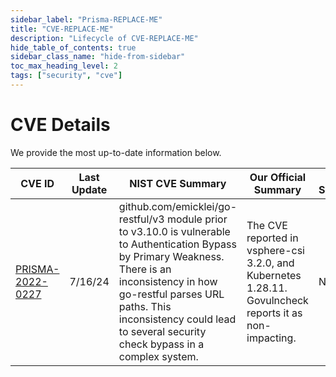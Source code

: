 ```yaml
---
sidebar_label: "Prisma-REPLACE-ME"
title: "CVE-REPLACE-ME"
description: "Lifecycle of CVE-REPLACE-ME"
hide_table_of_contents: true
sidebar_class_name: "hide-from-sidebar"
toc_max_heading_level: 2
tags: ["security", "cve"]
---
```


# CVE Details

We provide the most up-to-date information below.

| CVE ID                                                                     | Last Update | NIST CVE Summary                                                                                                                                                                                                                                                        | Our Official Summary                                                                                    | CVE Severity | Status  |
| -------------------------------------------------------------------------- | ----------- | ----------------------------------------------------------------------------------------------------------------------------------------------------------------------------------------------------------------------------------------------------------------------- | ------------------------------------------------------------------------------------------------------- | ------------ | ------- |
| [PRISMA-2022-0227](https://github.com/kubernetes/kubernetes/issues/120604) | 7/16/24     | github.com/emicklei/go-restful/v3 module prior to v3.10.0 is vulnerable to Authentication Bypass by Primary Weakness. There is an inconsistency in how go-restful parses URL paths. This inconsistency could lead to several security check bypass in a complex system. | The CVE reported in vsphere-csi 3.2.0, and Kubernetes 1.28.11. Govulncheck reports it as non-impacting. | N/A          | Ongoing |
